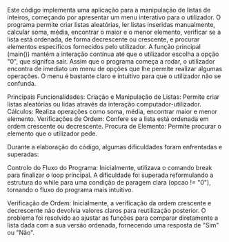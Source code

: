 Este código implementa uma aplicação para a manipulação de listas de inteiros, começando por apresentar um menu interativo para o utilizador. 
O programa permite criar listas aleatórias, ler listas inseridas manualmente, calcular soma, média, encontrar o maior e o menor elemento, 
verificar se a lista está ordenada, de forma decrescente ou crescente, e procurar elementos específicos fornecidos pelo utilizador. 
A função principal (main()) mantém a interação contínua até que o utilizador escolha a opção "0", que signifca sair.
Assim que o programa começa a rodar, o utilizador encontra de imediato um menu de opções que lhe permite realizar algumas operações. 
O menu é bastante claro e intuitivo para que o utilizador não se confunda.

Principais Funcionalidades:
Criação e Manipulação de Listas: Permite criar listas aleatórias ou lidas através da interação computador-utilizador.
Cálculos: Realiza operações como soma, média, encontrar maior e menor elemento.
Verificações de Ordem: Confere se a lista está ordenada em ordem crescente ou decrescente.
Procura de Elemento: Permite procurar o elemento que o utilizador pede.


Durante a elaboração do código, algumas dificuldades foram enfrentadas e superadas:

Controlo do Fluxo do Programa: Inicialmente, utilizava o comando break para finalizar o loop principal. A dificuldade foi superada reformulando a 
estrutura do while para uma condição de paragem clara (opcao != "0"), tornando o fluxo do programa mais intuitivo.

Verificação de Ordem: Inicialmente, a verificação da ordem crescente e decrescente não devolvia valores claros para reutilização posterior. 
O problema foi resolvido ao ajustar as funções para comparar diretamente a lista dada com a sua versão ordenada, fornecendo uma resposta de "Sim" ou "Não".





